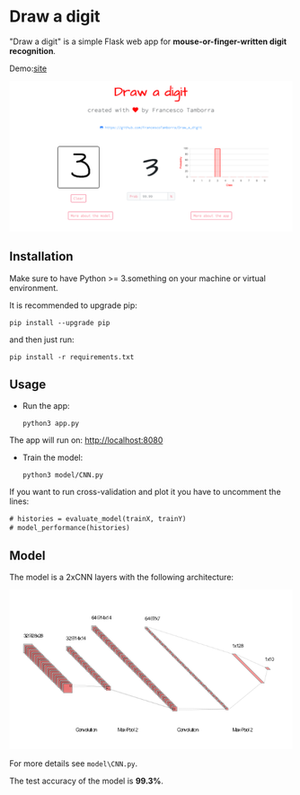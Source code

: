 # Draw a digit

"Draw a digit" is a simple Flask web app for **mouse-or-finger-written digit recognition**.

Demo:[site](https://)

<p align="center">
  <img width="1200" src="/static/images/screenshot_home.png">
</p>


## Installation
Make sure to have Python >= 3.something on your machine or virtual environment.

It is recommended to upgrade pip:

    pip install --upgrade pip
    
and then just run:

    pip install -r requirements.txt
   
## Usage

- Run the app:

      python3 app.py
    
The app will run on: [http://localhost:8080](http://localhost:8080/)

- Train the model:

      python3 model/CNN.py
    
If you want to run cross-validation and plot it you have to uncomment the lines:

    # histories = evaluate_model(trainX, trainY)
    # model_performance(histories)

## Model

The model is a 2xCNN layers with the following architecture:

![CNN architecture](/static/images/nn.png)

For more details see ``model\CNN.py``.

The test accuracy of the model is **99.3%**.
    
